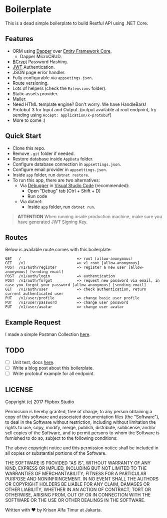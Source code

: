 # Boilerplate

This is a dead simple boilerplate to build Restful API using .NET Core.

## Features

- ORM using [Dapper](https://github.com/StackExchange/Dapper) over [Entity Framework Core](https://docs.microsoft.com/en-us/ef/core/).
    * Dapper MicroCRUD.
- [BCrypt](https://en.wikipedia.org/wiki/Bcrypt) Password Hashing.
- [JWT](https://en.wikipedia.org/wiki/JSON_Web_Token) Authentication.
- JSON page error handler.
- Fully configurable via `appsetings.json`.
- Route versioning.
- Lots of helpers (check the `Extensions` folder).
- Static assets provider.
- Mailer.
- Need HTML template engine? Don't worry. We have HandleBars!
- Protobuf 3 for Input and Output. (output available at root endpoint, try sending using `Accept: application/x-protobuf`)
- More to come :)

## Quick Start

- Clone this repo.
- Remove `.git` folder if needed.
- Restore database inside `AppData` folder.
- Configure database connection in `appsettings.json`.
- Configure email provider in `appsettings.json`.
- Inside `app` folder, run `dotnet restore`.
- To run this app, there are two alternatives:
  - Via [Debugger](https://docs.microsoft.com/en-us/dotnet/articles/csharp/getting-started/with-visual-studio-code#debug) in [Visual Studio Code](https://code.visualstudio.com/) (recommended):
    - Open "Debug" tab [Ctrl + Shift + D]
    - Run code
  - Via dotnet:
    - Inside `app` folder, run `dotnet run`.

> **ATTENTION** When running inside production machine, make sure you have generated JWT Signing Key.

## Routes

Below is available route comes with this boilerplate:

```
GET   /                         => root [allow-anonymous]
GET   /v1                       => v1 root [allow-anonymous]
POST  /v1/auth/register         => register a new user [allow-anonymous] [sending email]
POST  /v1/auth/login            => authentication
POST  /v1/auth/forgot           => request new password via email, in case you forgot your password [allow-anonymous] [sending email]
GET   /v1/auth/user             => check authentication, return current authenticated user
PUT   /v1/user/profile          => change basic user profile
PUT   /v1/user/password         => change user password
PUT   /v1/user/avatar           => change user avatar
```

## Example Request

I made a simple Postman Collection [here](https://www.getpostman.com/collections/bfc5c63ad66543463321).

## TODO

- [ ] Unit test, docs [here](https://docs.microsoft.com/en-us/dotnet/articles/core/testing/unit-testing-with-dotnet-test).
- [ ] Write a blog post about this boilerplate.
- [ ] Write protobuf example for all endpoint.

## LICENSE

Copyright (c) 2017 Flipbox Studio

Permission is hereby granted, free of charge, to any person obtaining a copy
of this software and associated documentation files (the "Software"), to deal
in the Software without restriction, including without limitation the rights
to use, copy, modify, merge, publish, distribute, sublicense, and/or sell
copies of the Software, and to permit persons to whom the Software is
furnished to do so, subject to the following conditions:

The above copyright notice and this permission notice shall be included in all
copies or substantial portions of the Software.

THE SOFTWARE IS PROVIDED "AS IS", WITHOUT WARRANTY OF ANY KIND, EXPRESS OR
IMPLIED, INCLUDING BUT NOT LIMITED TO THE WARRANTIES OF MERCHANTABILITY,
FITNESS FOR A PARTICULAR PURPOSE AND NONINFRINGEMENT. IN NO EVENT SHALL THE
AUTHORS OR COPYRIGHT HOLDERS BE LIABLE FOR ANY CLAIM, DAMAGES OR OTHER
LIABILITY, WHETHER IN AN ACTION OF CONTRACT, TORT OR OTHERWISE, ARISING FROM,
OUT OF OR IN CONNECTION WITH THE SOFTWARE OR THE USE OR OTHER DEALINGS IN THE
SOFTWARE.

Written with :heart: by Krisan Alfa Timur at Jakarta.